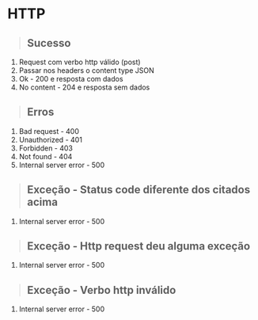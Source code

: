# HTTP


> ## Sucesso
1. Request com verbo http válido (post)
2. Passar nos headers o content type JSON
3. Ok - 200 e resposta com dados
4. No content - 204 e resposta sem dados


> ## Erros
1. Bad request - 400
2. Unauthorized - 401
3. Forbidden - 403
4. Not found - 404
5. Internal server error - 500


> ## Exceção - Status code diferente dos citados acima
1. Internal server error - 500


> ## Exceção - Http request deu alguma exceção
1. Internal server error - 500


> ## Exceção - Verbo http inválido
1. Internal server error - 500